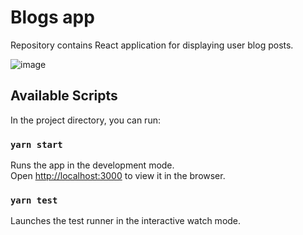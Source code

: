 # Blogs app

Repository contains React application for displaying user blog posts.

![image](https://github.com/mwrz/blogs/assets/18627402/30963683-d68a-4a4a-8de6-440d98e2938e)


## Available Scripts

In the project directory, you can run:

### `yarn start`

Runs the app in the development mode.\
Open [http://localhost:3000](http://localhost:3000) to view it in the browser.

### `yarn test`

Launches the test runner in the interactive watch mode.
